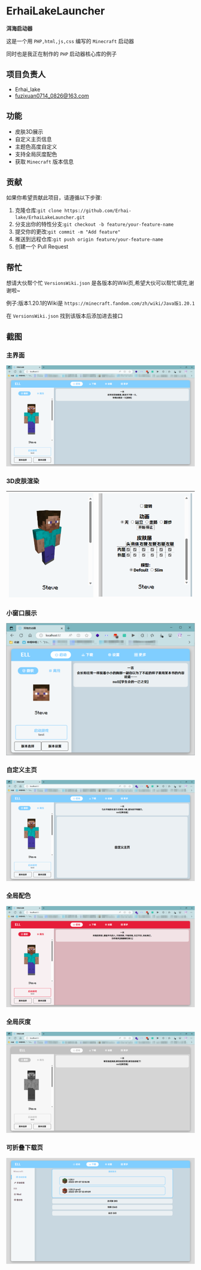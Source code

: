 # ErhaiLakeLauncher

**洱海启动器**

这是一个用 `PHP,html,js,css` 编写的 `Minecraft` 启动器

同时也是我正在制作的 `PHP` 启动器核心库的例子

## 项目负责人

* Erhai_lake
* fuzixuan0714_0826@163.com

## 功能

* 皮肤3D展示
* 自定义主页信息
* 主题色高度自定义
* 支持全局灰度配色
* 获取 `Minecraft` 版本信息

## 贡献

如果你希望贡献此项目，请遵循以下步骤:
1.  克隆仓库:`git clone https://github.com/Erhai-lake/ErhaiLakeLauncher.git`
2. 分支出你的特性分支:`git checkout -b feature/your-feature-name`
3. 提交你的更改:`git commit -m "Add feature"`
4. 推送到远程仓库:`git push origin feature/your-feature-name`
5. 创建一个 Pull Request

## 帮忙

想请大伙帮个忙 `VersionsWiki.json` 是各版本的Wiki页,希望大伙可以帮忙填完,谢谢啦~

例子:版本1.20.1的Wiki是 `https://minecraft.fandom.com/zh/wiki/Java版1.20.1` 

在 `VersionsWiki.json` 找到该版本后添加进去接口

## 截图

### 主界面

![1](README/1.png)

### 3D皮肤渲染

| ![3](README/2.png) |![2](README/3.png)      |
| -------------------------------------------- | ---- |

### 小窗口展示

![4](README/4.png)

### 自定义主页

![6](README/6.png)

### 全局配色

![7](README/7.png)

### 全局灰度

![8](README/8.png)

### 可折叠下载页

![5](README/5.png)
